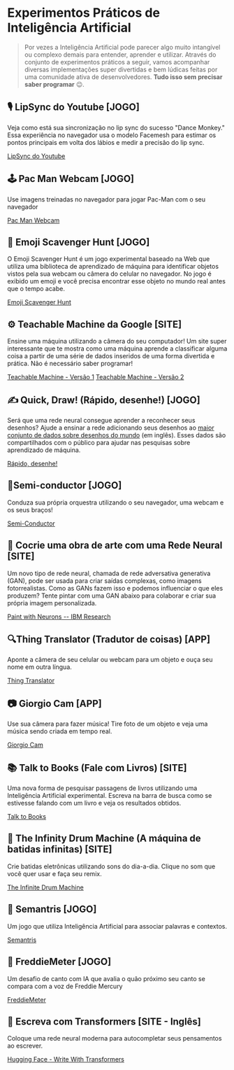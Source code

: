 # Experimentos Práticos de Inteligência Artificial

> Por vezes a Inteligência Artificial pode parecer algo muito intangível ou complexo demais para entender, aprender e utilizar. Através do conjunto de experimentos práticos a seguir, vamos acompanhar diversas implementações super divertidas e bem lúdicas feitas por uma comunidade ativa de desenvolvedores. **Tudo isso sem precisar saber programar** 😉.

## 🎙️ LipSync do Youtube [JOGO]

Veja como está sua sincronização no lip sync do sucesso "Dance Monkey." Essa experiência no navegador usa o modelo Facemesh para estimar os pontos principais em volta dos lábios e medir a precisão do lip sync.

[LipSync do Youtube](https://lipsync.withyoutube.com/)

## 🕹️ Pac Man Webcam [JOGO]

Use imagens treinadas no navegador para jogar Pac-Man com o seu navegador

[Pac Man Webcam](https://storage.googleapis.com/tfjs-examples/webcam-transfer-learning/dist/index.html)


## 👾 Emoji Scavenger Hunt [JOGO]

O Emoji Scavenger Hunt é um jogo experimental baseado na Web que utiliza uma biblioteca de aprendizado de máquina para identificar objetos vistos pela sua webcam ou câmera do celular no navegador. No jogo é exibido um emoji e você precisa encontrar esse objeto no mundo real antes que o tempo acabe.

[Emoji Scavenger Hunt](https://emojiscavengerhunt.withgoogle.com/)

## ⚙️ Teachable Machine da Google [SITE]

Ensine uma máquina utilizando a câmera do seu computador! Um site super interessante que te mostra como uma máquina aprende a classificar alguma coisa a partir de uma série de dados inseridos de uma forma divertida e prática. Não é necessário saber programar!

[Teachable Machine - Versão 1](https://teachablemachine.withgoogle.com/v1/)
[Teachable Machine - Versão 2](https://teachablemachine.withgoogle.com/)

## ✍️ Quick, Draw! (Rápido, desenhe!) [JOGO]

Será que uma rede neural consegue aprender a reconhecer seus desenhos? Ajude a ensinar a rede adicionando seus desenhos ao [maior conjunto de dados sobre desenhos do mundo](https://quickdraw.withgoogle.com/data) (em inglês). Esses dados são compartilhados com o público para ajudar nas pesquisas sobre aprendizado de máquina.

[Rápido, desenhe!](https://quickdraw.withgoogle.com/?locale=pt_BR)

## 🎻Semi-conductor [JOGO]

Conduza sua própria orquestra utilizando o seu navegador, uma webcam e os seus braços!

[Semi-Conductor](https://semiconductor.withgoogle.com/)

## 🎨 Cocrie uma obra de arte com uma Rede Neural [SITE]

Um novo tipo de rede neural, chamada de rede adversativa generativa (GAN), pode ser usada para criar saídas complexas, como imagens fotorrealistas. Como as GANs fazem isso e podemos influenciar o que eles produzem? Tente pintar com uma GAN abaixo para colaborar e criar sua própria imagem personalizada.

[Paint with Neurons -- IBM Research](https://gan-paint-demo.mybluemix.net/)

## 🔍Thing Translator (Tradutor de coisas) [APP]

Aponte a câmera de seu celular ou webcam para um objeto e ouça seu nome em outra língua.

[Thing Translator](https://thing-translator.appspot.com/)

## 📷 Giorgio Cam [APP]

Use sua câmera para fazer música! Tire foto de um objeto e veja uma música sendo criada em tempo real.

[Giorgio Cam](https://experiments.withgoogle.com/ai/giorgio-cam/view/)

## 📚 Talk to Books (Fale com Livros) [SITE]

Uma nova forma de pesquisar passagens de livros utilizando uma Inteligência Artificial experimental. Escreva na barra de busca como se estivesse falando com um livro e veja os resultados obtidos.

[Talk to Books](https://books.google.com/talktobooks/)

## 🥁 The Infinity Drum Machine (A máquina de batidas infinitas) [SITE]

Crie batidas eletrônicas utilizando sons do dia-a-dia. Clique no som que você quer usar e faça seu remix.

[The Infinite Drum Machine](https://experiments.withgoogle.com/ai/drum-machine/view/)

## 💬 Semantris [JOGO]

Um jogo que utiliza Inteligência Artificial para associar palavras e contextos.

[Semantris](https://research.google.com/semantris/)

## 🎤 FreddieMeter [JOGO]

Um desafio de canto com IA que avalia o quão próximo seu canto se compara com a voz de Freddie Mercury

[FreddieMeter](https://freddiemeter.withyoutube.com/)

## 📝 Escreva com Transformers [SITE - Inglês]

Coloque uma rede neural moderna para autocompletar seus pensamentos ao escrever.

[Hugging Face - Write With Transformers](https://transformer.huggingface.co/doc/gpt2-large)

